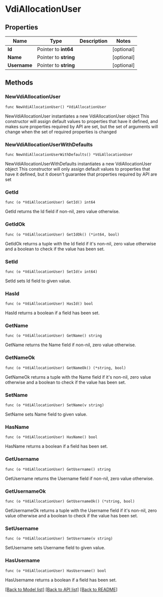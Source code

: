 # VdiAllocationUser

## Properties

Name | Type | Description | Notes
------------ | ------------- | ------------- | -------------
**Id** | Pointer to **int64** |  | [optional] 
**Name** | Pointer to **string** |  | [optional] 
**Username** | Pointer to **string** |  | [optional] 

## Methods

### NewVdiAllocationUser

`func NewVdiAllocationUser() *VdiAllocationUser`

NewVdiAllocationUser instantiates a new VdiAllocationUser object
This constructor will assign default values to properties that have it defined,
and makes sure properties required by API are set, but the set of arguments
will change when the set of required properties is changed

### NewVdiAllocationUserWithDefaults

`func NewVdiAllocationUserWithDefaults() *VdiAllocationUser`

NewVdiAllocationUserWithDefaults instantiates a new VdiAllocationUser object
This constructor will only assign default values to properties that have it defined,
but it doesn't guarantee that properties required by API are set

### GetId

`func (o *VdiAllocationUser) GetId() int64`

GetId returns the Id field if non-nil, zero value otherwise.

### GetIdOk

`func (o *VdiAllocationUser) GetIdOk() (*int64, bool)`

GetIdOk returns a tuple with the Id field if it's non-nil, zero value otherwise
and a boolean to check if the value has been set.

### SetId

`func (o *VdiAllocationUser) SetId(v int64)`

SetId sets Id field to given value.

### HasId

`func (o *VdiAllocationUser) HasId() bool`

HasId returns a boolean if a field has been set.

### GetName

`func (o *VdiAllocationUser) GetName() string`

GetName returns the Name field if non-nil, zero value otherwise.

### GetNameOk

`func (o *VdiAllocationUser) GetNameOk() (*string, bool)`

GetNameOk returns a tuple with the Name field if it's non-nil, zero value otherwise
and a boolean to check if the value has been set.

### SetName

`func (o *VdiAllocationUser) SetName(v string)`

SetName sets Name field to given value.

### HasName

`func (o *VdiAllocationUser) HasName() bool`

HasName returns a boolean if a field has been set.

### GetUsername

`func (o *VdiAllocationUser) GetUsername() string`

GetUsername returns the Username field if non-nil, zero value otherwise.

### GetUsernameOk

`func (o *VdiAllocationUser) GetUsernameOk() (*string, bool)`

GetUsernameOk returns a tuple with the Username field if it's non-nil, zero value otherwise
and a boolean to check if the value has been set.

### SetUsername

`func (o *VdiAllocationUser) SetUsername(v string)`

SetUsername sets Username field to given value.

### HasUsername

`func (o *VdiAllocationUser) HasUsername() bool`

HasUsername returns a boolean if a field has been set.


[[Back to Model list]](../README.md#documentation-for-models) [[Back to API list]](../README.md#documentation-for-api-endpoints) [[Back to README]](../README.md)


